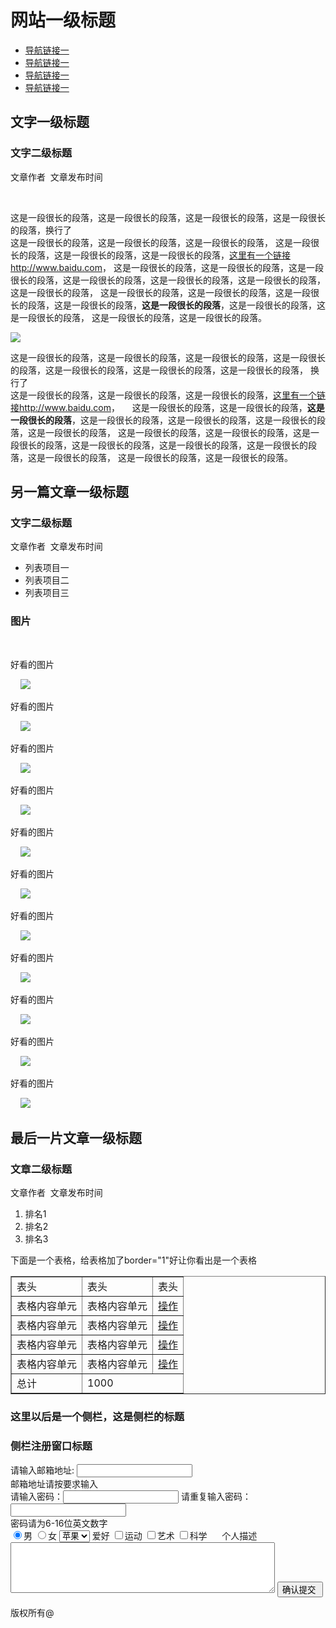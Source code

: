 <!DOCTYPE HTML>
<html>
<head>
<meta charset=utf-8>
<title>2017lfehtml01</title>
</head>
<body>
<h1>网站一级标题</h1>
<ul>
 <li> <a href="#">导航链接一</a></li>
 <li> <a href="#">导航链接一</a></li>
 <li> <a href="#">导航链接一</a></li>
 <li> <a href="#">导航链接一</a></li>
</ul>
<h2>文字一级标题</h2>
   <h3>文字二级标题</h3>
      <p>文章作者&nbsp;&nbsp;文章发布时间</p>
      <p>这是一段很长的段落，这是一段很长的段落，这是一段很长的段落，这是一段很长的段落，换行了<br>这是一段很长的段落，这是一段很长的段落，这是一段很长的段落，
      这是一段很长的段落，这是一段很长的段落，这是一段很长的段落，<a href="http://www.baidu.com">这里有一个链接http://www.baidu.com</a>，
      这是一段很长的段落，这是一段很长的段落，这是一段很长的段落，这是一段很长的段落，这是一段很长的段落，这是一段很长的段落，这是一段很长的段落，
      这是一段很长的段落，这是一段很长的段落，这是一段很长的段落，这是一段很长的段落，<b>这是一段很长的段落</b>，这是一段很长的段落，这是一段很长的段落，
      这是一段很长的段落，这是一段很长的段落。</p>
      <img src="http://image17-c.poco.cn/mypoco/myphoto/20150914/22/17431651620150914225440030_640.jpg">
      <p>这是一段很长的段落，这是一段很长的段落，这是一段很长的段落，这是一段很长的段落，这是一段很长的段落，这是一段很长的段落，这是一段很长的段落，
      换行了<br>这是一段很长的段落，这是一段很长的段落，这是一段很长的段落，<a href="http://www.baidu.com">这里有一个链接http://www.baidu.com</a>，
      这是一段很长的段落，这是一段很长的段落，<b>这是一段很长的段落</b>，这是一段很长的段落，这是一段很长的段落，这是一段很长的段落，这是一段很长的段落，
      这是一段很长的段落，这是一段很长的段落，这是一段很长的段落，这是一段很长的段落，这是一段很长的段落，这是一段很长的段落，这是一段很长的段落，
      这是一段很长的段落，这是一段很长的段落。</p>
<h2>另一篇文章一级标题</h2>
<h3>文字二级标题</h3>
<p>文章作者&nbsp;&nbsp;文章发布时间</p>
<ul>
<li>列表项目一</li>
<li>列表项目二</li>
<li>列表项目三</li>
</ul>
<h3>图片</h3>
&nbsp; &nbsp; <p>好看的图片</p>
&nbsp; &nbsp; <img src="http://image17-c.poco.cn/mypoco/myphoto/20150914/22/17431651620150914225440030_640.jpg">
&nbsp; &nbsp; <p>好看的图片<p>
&nbsp; &nbsp; <img src="http://img.hb.aicdn.com/b07ebcd8c631582d264d6693ae5747a86b31e12530c86-qbLNP7">
&nbsp; &nbsp; <p>好看的图片</p>
&nbsp; &nbsp; <img src="http://img.hb.aicdn.com/ea04fec024ecff44da093effccbb587e1fc0d4b14cefc-Ja6YTR">
&nbsp; &nbsp; <p>好看的图片</p>
&nbsp; &nbsp; <img src="http://img.hb.aicdn.com/ea04fec024ecff44da093effccbb587e1fc0d4b14cefc-Ja6YTR_fw658">
&nbsp; &nbsp; <p>好看的图片</p>
&nbsp; &nbsp; <img src="https://photo.tuchong.com/1076705/l/18518873.webp">
&nbsp; &nbsp; <p>好看的图片</p>
&nbsp; &nbsp; <img src="https://photo.tuchong.com/1076705/f/18521450.jpg">
&nbsp; &nbsp; <p>好看的图片</p>
&nbsp; &nbsp; <img src="https://timgsa.baidu.com/timg?image&quality=80&size=b9999_10000&sec=1489410783446&di=ccf95d715d538e8f220e898b97fcbb48&imgtype=0&src=http%3A%2F%2Fe.hiphotos.baidu.com%2Fimage%2Fpic%2Fitem%2F83025aafa40f4bfb27bfbf2b014f78f0f7361865.jpg">
&nbsp; &nbsp; <p>好看的图片</p>
&nbsp; &nbsp; <img src="https://timgsa.baidu.com/timg?image&quality=80&size=b9999_10000&sec=1489410821058&di=a224f76bf7b3cc47c0ec7d121f4d0bab&imgtype=0&src=http%3A%2F%2Fe.hiphotos.baidu.com%2Fimage%2Fpic%2Fitem%2F267f9e2f07082838734a4214ba99a9014c08f16f.jpg">
&nbsp; &nbsp; <p>好看的图片</p>
&nbsp; &nbsp; <img src="https://timgsa.baidu.com/timg?image&quality=80&size=b9999_10000&sec=1489410873721&di=79ebf556e4f5e97a22f8aa83a85c3deb&imgtype=0&src=http%3A%2F%2Fe.hiphotos.baidu.com%2Fimage%2Fpic%2Fitem%2F562c11dfa9ec8a13ef08fefdf503918fa0ecc099.jpg">
&nbsp; &nbsp; <p>好看的图片</p>
&nbsp; &nbsp; <img src="https://timgsa.baidu.com/timg?image&quality=80&size=b9999_10000&sec=1489410922509&di=a2e1bf54151ffdac1636e58d537b71d6&imgtype=0&src=http%3A%2F%2Fd.hiphotos.baidu.com%2Fimage%2Fpic%2Fitem%2F3b87e950352ac65cc388d873f9f2b21193138a25.jpg">
&nbsp; &nbsp; <p>好看的图片</p>
&nbsp; &nbsp; <img src="http://image17-c.poco.cn/mypoco/myphoto/20150914/22/17431651620150914225440030_640.jpg">

<h2>最后一片文章一级标题</h2>
<h3>文章二级标题</h3>
<p>文章作者&nbsp;&nbsp;文章发布时间</p>
<ol>
<li>排名1</li>
<li>排名2</li>
<li>排名3</li>
</ol>
<p>下面是一个表格，给表格加了border="1"好让你看出是一个表格</p>
<table border="1">
<tr>
<td>表头</td>
<td>表头</td>
<td>表头</td>
</tr>
<tr>
<td>表格内容单元</td>
<td>表格内容单元</td>
<td><a href="https://www.baidu.com/">操作</a></td>
</tr>
<tr>
<td>表格内容单元</td>
<td>表格内容单元</td>
<td><a href="https://www.baidu.com/">操作</a></td>
</tr>
<tr>
<td>表格内容单元</td>
<td>表格内容单元</td>
<td><a href="https://www.baidu.com/">操作</a></td>
</tr>
<tr>
<td>表格内容单元</td>
<td>表格内容单元</td>
<td><a href="https://www.baidu.com/">操作</a></td>
</tr><tr>
<td>总计</td>
<td colspan="2">1000</td>
</tr>
</table>
<h3>这里以后是一个侧栏，这是侧栏的标题</h3>
<h3>侧栏注册窗口标题</h3>
<form>
请输入邮箱地址:
<input type="text" name="这是一个文本输入框"><br>
邮箱地址请按要求输入<br>
请输入密码：<input type="text" name="这是一个文本输入框">
请重复输入密码：<input type="text" name="这是一个文本输入框"><br>
密码请为6-16位英文数字
<br>
<input type="radio" name="sex" value="male" checked>男
<input type="radio" name="sex" value="female">女
<select name="水果">  
<option value="apple">苹果</option>  
<option value="orange">橘子</option>  
<option value="banana">香蕉</option>  
<option value="pear">梨</option>  
</select> 
爱好
<input type="checkbox" value="sport" name="sport">运动
<input type="checkbox" value="art" name="art">艺术
<input type="checkbox" value="science" name="science" >科学&nbsp; &nbsp;  
个人描述
<textarea rows="5" cols="50">  
</textarea>  
<input type="submit" value="确认提交 ">
</form>
<p>版权所有@</p>
</body>
</html>
